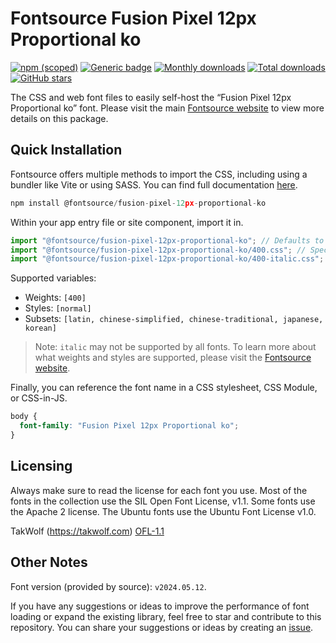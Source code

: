 # Fontsource Fusion Pixel 12px Proportional ko

[![npm (scoped)](https://img.shields.io/npm/v/@fontsource/fusion-pixel-12px-proportional-ko?color=brightgreen)](https://www.npmjs.com/package/@fontsource/fusion-pixel-12px-proportional-ko) [![Generic badge](https://img.shields.io/badge/fontsource-passing-brightgreen)](https://github.com/fontsource/fontsource) [![Monthly downloads](https://badgen.net/npm/dm/@fontsource/fusion-pixel-12px-proportional-ko)](https://github.com/fontsource/fontsource) [![Total downloads](https://badgen.net/npm/dt/@fontsource/fusion-pixel-12px-proportional-ko)](https://github.com/fontsource/fontsource) [![GitHub stars](https://img.shields.io/github/stars/fontsource/fontsource.svg?style=social&label=Star)](https://github.com/fontsource/fontsource/stargazers)

The CSS and web font files to easily self-host the “Fusion Pixel 12px Proportional ko” font. Please visit the main [Fontsource website](https://fontsource.org/fonts/fusion-pixel-12px-proportional-ko) to view more details on this package.

## Quick Installation

Fontsource offers multiple methods to import the CSS, including using a bundler like Vite or using SASS. You can find full documentation [here](https://fontsource.org/docs/getting-started/introduction).

```javascript
npm install @fontsource/fusion-pixel-12px-proportional-ko
```

Within your app entry file or site component, import it in.

```javascript
import "@fontsource/fusion-pixel-12px-proportional-ko"; // Defaults to weight 400
import "@fontsource/fusion-pixel-12px-proportional-ko/400.css"; // Specify weight
import "@fontsource/fusion-pixel-12px-proportional-ko/400-italic.css"; // Specify weight and style
```

Supported variables:
- Weights: `[400]`
- Styles: `[normal]`
- Subsets: `[latin, chinese-simplified, chinese-traditional, japanese, korean]`

> Note: `italic` may not be supported by all fonts. To learn more about what weights and styles are supported, please visit the [Fontsource website](https://fontsource.org/fonts/fusion-pixel-12px-proportional-ko).

Finally, you can reference the font name in a CSS stylesheet, CSS Module, or CSS-in-JS.

```css
body {
  font-family: "Fusion Pixel 12px Proportional ko";
}
```

## Licensing
Always make sure to read the license for each font you use. Most of the fonts in the collection use the SIL Open Font License, v1.1. Some fonts use the Apache 2 license. The Ubuntu fonts use the Ubuntu Font License v1.0.

TakWolf (https://takwolf.com)
[OFL-1.1](https://raw.githubusercontent.com/TakWolf/fusion-pixel-font/master/LICENSE-OFL)

## Other Notes
Font version (provided by source): `v2024.05.12`.

If you have any suggestions or ideas to improve the performance of font loading or expand the existing library, feel free to star and contribute to this repository. You can share your suggestions or ideas by creating an [issue](https://github.com/fontsource/fontsource/issues).